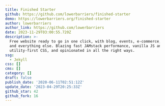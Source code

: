```yaml
---
title: Finished Starter
github: https://github.com/lowerbarriers/finished-starter
demo: https://lowerbarriers.org/finished-starter
author: lowerbarriers
author_link: https://github.com/lowerbarriers
date: 2023-11-29T03:00:55.720Z
description: >-
  Free website ready to go in one click, with blog, events, e-commerce, search,
  and everything else. Blazing fast JAMstack performance, vanilla JS and
  utility-first CSS, and opinionated in all the right ways.
ssg:
  - Jekyll
css: []
cms: []
category: []
draft: false
publish_date: '2020-06-11T02:51:12Z'
update_date: '2023-04-29T20:25:33Z'
github_star: 42
github_fork: 16
---
```

